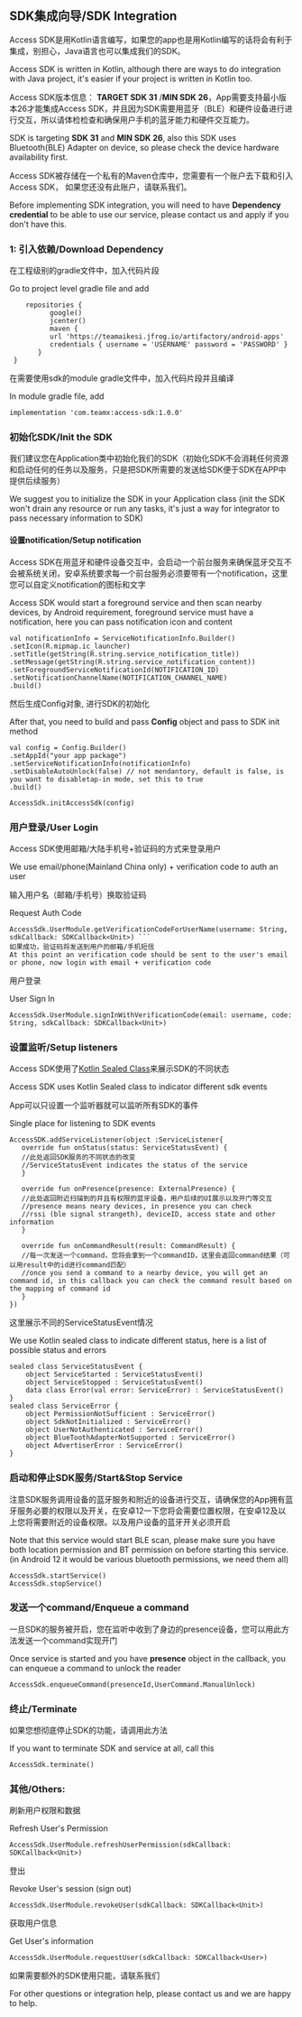 ## SDK集成向导/SDK Integration

Access SDK是用Kotlin语言编写，如果您的app也是用Kotlin编写的话将会有利于集成，别担心，Java语言也可以集成我们的SDK。  

Access SDK is written in Kotlin, although there are ways to do integration with Java project, it's easier if your project is written in Kotlin too.

Access SDK版本信息： **TARGET SDK 31** /**MIN SDK 26**，App需要支持最小版本26才能集成Access SDK，并且因为SDK需要用蓝牙（BLE）和硬件设备进行进行交互，所以请体检检查和确保用户手机的蓝牙能力和硬件交互能力。

SDK is targeting **SDK 31** and **MIN SDK 26**, also this SDK uses Bluetooth(BLE) Adapter on device, so please check the device hardware availability first.

Access SDK被存储在一个私有的Maven仓库中，您需要有一个账户去下载和引入Access SDK， 如果您还没有此账户，请联系我们。

Before implementing SDK integration, you will need to have  **Dependency credential** to be able to use our service, please contact us and apply if you don't have this.

### 1: 引入依赖/Download Dependency

在工程级别的gradle文件中，加入代码片段

Go to project level gradle file and add

``` allprojects {    
    repositories {   
          google()   
          jcenter()   
          maven {                 
          url 'https://teamaikesi.jfrog.io/artifactory/android-apps'    
          credentials { username = 'USERNAME' password = 'PASSWORD' }   
       }  
 } 
```
在需要使用sdk的module gradle文件中，加入代码片段并且编译

In module gradle file, add
```
implementation 'com.teamx:access-sdk:1.0.0'
``` 

### 初始化SDK/Init the SDK
我们建议您在Application类中初始化我们的SDK（初始化SDK不会消耗任何资源和启动任何的任务以及服务，只是把SDK所需要的发送给SDK便于SDK在APP中提供后续服务）

We suggest you to initialize the SDK in your Application class (init the SDK won't drain any resource or run any tasks, it's just a way for integrator to pass necessary information to SDK)

#### 设置notification/Setup notification
Access SDK在用蓝牙和硬件设备交互中，会启动一个前台服务来确保蓝牙交互不会被系统关闭，安卓系统要求每一个前台服务必须要带有一个notification，这里您可以自定义notification的图标和文字

Access SDK would start a foreground service and then scan nearby devices, by Android requirement, foreground service must have a notification, here you can pass notification icon and content

```  
val notificationInfo = ServiceNotificationInfo.Builder()
.setIcon(R.mipmap.ic_launcher)
.setTitle(getString(R.string.service_notification_title))
.setMessage(getString(R.string.service_notification_content))
.setForegroundServiceNotificationId(NOTIFICATION_ID)
.setNotificationChannelName(NOTIFICATION_CHANNEL_NAME)
.build()  
```  

然后生成Config对象, 进行SDK的初始化

After that, you need to build and pass **Config** object and pass to SDK init method

```  
val config = Config.Builder()
.setAppId("your app package")
.setServiceNotificationInfo(notificationInfo) 
.setDisableAutoUnlock(false) // not mendantory, default is false, is you want to disabletap-in mode, set this to true 
.build()   

AccessSdk.initAccessSdk(config) 
```
### 用户登录/User Login
Access SDK使用邮箱/大陆手机号+验证码的方式来登录用户

We use email/phone(Mainland China only) + verification code to auth an user

输入用户名（邮箱/手机号）换取验证码

Request Auth Code
```  
AccessSdk.UserModule.getVerificationCodeForUserName(username: String, sdkCallback: SDKCallback<Unit>) ```  
如果成功，验证码将发送到用户的邮箱/手机短信
At this point an verification code should be sent to the user's email or phone, now login with email + verification code  
```  

用户登录

User Sign In
```
AccessSdk.UserModule.signInWithVerificationCode(email: username, code: String, sdkCallback: SDKCallback<Unit>)  
```  

### 设置监听/Setup listeners
Access SDK使用了[Kotlin Sealed Class](https://kotlinlang.org/docs/sealed-classes.html#location-of-direct-subclasses)来展示SDK的不同状态

Access SDK uses Kotlin Sealed class to indicator different sdk events

App可以只设置一个监听器就可以监听所有SDK的事件

Single place for listening to SDK events
```  
AccessSDK.addServiceListener(object :ServiceListener{         
   override fun onStatus(status: ServiceStatusEvent) {  
   //此处返回SDK服务的不同状态的改变
   //ServiceStatusEvent indicates the status of the service    
   }      
   
   override fun onPresence(presence: ExternalPresence) {      
   //此处返回附近扫描到的并且有权限的蓝牙设备，用户后续的UI展示以及开门等交互
   //presence means neary devices, in presence you can check    
   //rssi (ble signal strangeth), deviceID, access state and other information 
   }  
       
   override fun onCommandResult(result: CommandResult) {    
   //每一次发送一个command，您将会拿到一个commandID，这里会返回command结果（可以用result中的id进行command匹配）  
   //once you send a command to a nearby device, you will get an command id, in this callback you can check the command result based on the mapping of command id    
   } 
}) 
```  
这里展示不同的ServiceStatusEvent情况

We use Kotlin sealed class to indicate different status, here is a list of possible status and errors
``` 
sealed class ServiceStatusEvent {      
    object ServiceStarted : ServiceStatusEvent()      
    object ServiceStopped : ServiceStatusEvent()      
	data class Error(val error: ServiceError) : ServiceStatusEvent() 
} 
sealed class ServiceError {      
    object PermissionNotSufficient : ServiceError()      
    object SdkNotInitialized : ServiceError()      
    object UserNotAuthenticated : ServiceError()      
    object BlueToothAdapterNotSupported : ServiceError()      
    object AdvertiserError : ServiceError() 
} 
```

### 启动和停止SDK服务/Start&Stop Service
注意SDK服务调用设备的蓝牙服务和附近的设备进行交互，请确保您的App拥有蓝牙服务必要的权限以及开关，在安卓12一下您将会需要位置权限，在安卓12及以上您将需要附近的设备权限。以及用户设备的蓝牙开关必须开启

Note that this service would start BLE scan, please make sure you have both location permission and BT permission on before starting this service. (in Android 12 it would be various bluetooth permissions, we need them all)

```  
AccessSdk.startService() 
AccessSdk.stopService()  
```  
### 发送一个command/Enqueue a command

一旦SDK的服务被开启，您在监听中收到了身边的presence设备，您可以用此方法发送一个command实现开门

Once service is started and you have **presence** object in the callback, you can enqueue a command to unlock the reader

```  
AccessSdk.enqueueCommand(presenceId,UserCommand.ManualUnlock)  
```  
### 终止/Terminate
如果您想彻底停止SDK的功能，请调用此方法

If you want to terminate SDK and service at all, call this
```  
AccessSdk.terminate()  
```  
### 其他/Others:
刷新用户权限和数据

Refresh User's Permission
```  
AccessSdk.UserModule.refreshUserPermission(sdkCallback: SDKCallback<Unit>)  
```  

登出

Revoke User's session (sign out)
```  
AccessSdk.UserModule.revokeUser(sdkCallback: SDKCallback<Unit>)  
```  

获取用户信息

Get User's information
```  
AccessSdk.UserModule.requestUser(sdkCallback: SDKCallback<User>) 
```  

如果需要额外的SDK使用只能，请联系我们

For other questions or integration help, please contact us and we are happy to help.